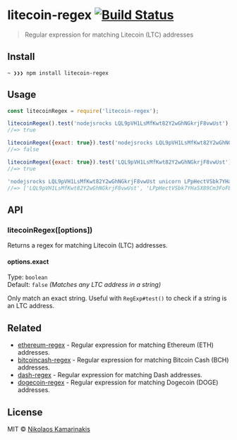 # litecoin-regex [![Build Status](https://travis-ci.org/k4m4/litecoin-regex.svg?branch=master)](https://travis-ci.org/k4m4/litecoin-regex)

> Regular expression for matching Litecoin (LTC) addresses


## Install

```
~ ❯❯❯ npm install litecoin-regex
```


## Usage

```js
const litecoinRegex = require('litecoin-regex');

litecoinRegex().test('nodejsrocks LQL9pVH1LsMfKwt82Y2wGhNGkrjF8vwUst');
//=> true

litecoinRegex({exact: true}).test('nodejsrocks LQL9pVH1LsMfKwt82Y2wGhNGkrjF8vwUst foo');
//=> false

litecoinRegex({exact: true}).test('LQL9pVH1LsMfKwt82Y2wGhNGkrjF8vwUst');
//=> true

'nodejsrocks LQL9pVH1LsMfKwt82Y2wGhNGkrjF8vwUst unicorn LPpHectVSbk7YHa5X89Cm3FoFBfzkJBJc9 rainbow'.match(litecoinRegex());
//=> ['LQL9pVH1LsMfKwt82Y2wGhNGkrjF8vwUst', 'LPpHectVSbk7YHa5X89Cm3FoFBfzkJBJc9']
```


## API

### litecoinRegex([options])

Returns a regex for matching Litecoin (LTC) addresses.

#### options.exact

Type: `boolean`<br>
Default: `false` *(Matches any LTC address in a string)*

Only match an exact string. Useful with `RegExp#test()` to check if a string is an LTC address.


## Related

- [ethereum-regex](https://github.com/k4m4/ethereum-regex) - Regular expression for matching Ethereum (ETH) addresses.
- [bitcoincash-regex](https://github.com/k4m4/bitcoincash-regex) - Regular expression for matching Bitcoin Cash (BCH) addresses.
- [dash-regex](https://github.com/k4m4/dash-regex) - Regular expression for matching Dash addresses.
- [dogecoin-regex](https://github.com/k4m4/dogecoin-regex) - Regular expression for matching Dogecoin (DOGE) addresses.


## License

MIT © [Nikolaos Kamarinakis](https://nikolaskama.me)